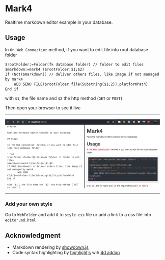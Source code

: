 ﻿# Mark4

Realtime markdown editor example in your database.

## Usage

In `On Web Connection` method, if you want to edit file into root database folder

```4d
$rootFolder:=Folder(fk database folder) // folder to edit files
$markdown:=mark4 ($rootFolder;$1;$2)
If (Not($markdown)) // deliver others files, like image if not managed by mark4
	WEB SEND FILE($rootFolder.file(Substring($1;2)).platformPath)
End if
```
with `$1`, the file name and `$2` the http method (`GET` or `POST`)

Then open your browser to see it live

---
![preview](Documentation/preview.png)

---

### Add your own style

Go to `WebFolder` and add it to `style.css` file or add a link to a css file into `editor.md.html`

## Acknowledgment

- Markdown rendering by [showdown.js](https://github.com/showdownjs/showdown)
- Code syntax highlighting by [highlightjs](https://highlightjs.org/) wih [4d addon](https://github.com/highlightjs/highlightjs-4d)
